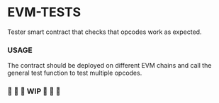 # EVM-TESTS 

Tester smart contract that checks that opcodes work as expected. 

### USAGE
The contract should be deployed on different EVM chains and call the general test function to test multiple opcodes.

### 🚧 🚧 🚧 WIP 🚧 🚧 🚧


